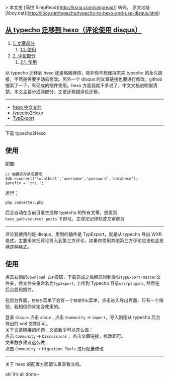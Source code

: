 \> 本文由 \[简悦 SimpRead\](http://ksria.com/simpread/) 转码， 原文地址 \[liboy.net\](http://liboy.net/typecho/typecho-to-hexo-and-use-disqus.html)

[从 typecho 迁移到 hexo（评论使用 disqus）](http://liboy.net/typecho/typecho-to-hexo-and-use-disqus.html "从typecho迁移到hexo（评论使用disqus）")
-----------------------------------------------------------------------------------------------------------------------------

1.  [1\. 文章部分](#文章部分)
    1.  [1.1. 使用](#使用)
2.  [2\. 评论部分](#评论部分)
    1.  [2.1. 使用](#使用-1)

从 typecho 迁移到 hexo 还是略微麻烦，除非你不想保持原来 typecho 的永久链接，不然是需要手动去修改。另外一个 disqus 的文章链接也要进行修改。github 搜索了一下，有现成的插件使用。hexo 方面我就不多说了，中文文档说明很清楚。本文主要分成两部分，文章迁移跟评论迁移。

* * *

*   [hexo 中文文档](https://hexo.io/zh-cn/docs/)
*   [typecho2Hexo](https://github.com/NewbMiao/typecho2Hexo)
*   [TypExport](https://github.com/panxianhai/TypExport)

* * *

下载 typecho2Hexo

[](#使用 "使用")使用
--------------

配置:

```
// 根据实际情况更改
$db->connect('localhost','username','password','database');
$prefix = 'tc\_';
```

运行：

```
php converter.php
```

后会自动在当前目录生成你 typecho 的所有文章，放置到 `hexo_path/source/_posts` 下即可。_生成完记得检查文章数目_

* * *

评论我使用的是 disqus，用到的插件是 TypExport，就是从 typecho 导出 WXR 格式，主要用来把评论导入到第三方评论，如果你使用其他第三方评论应该也会支持这种格式。

[](#使用-1 "使用")使用
----------------

点击右侧的`Download ZIP`按钮，下载完成之后解压得到类似`TypExport-master`文件夹，将文件夹重命名为`TypExport`, 上传到 Typecho 目录`usr/plugins`, 然后在后台启用插件。

在后台界面，`控制台`菜单下会有一个`数据导出`菜单，点击进入导出界面，只有一个按钮，我相信你肯定会使用的。

登录 `disqus` 点击 `admin` , 点击 `Community` -> `import`，导入刚刚从 typecho 后台导出的 xml 文件即可。  
关于文章链接的问题，文章数少可以这么做：  
点击 `Community` -> `Discussions` ，点击文章链接，修改即可。  
文章数多建议这么做：  
点击 `Community` -> `Migration Tools` 进行批量修改

* * *

关于 hexo 的配置方面请认真查看文档。

ok! it’s all done~